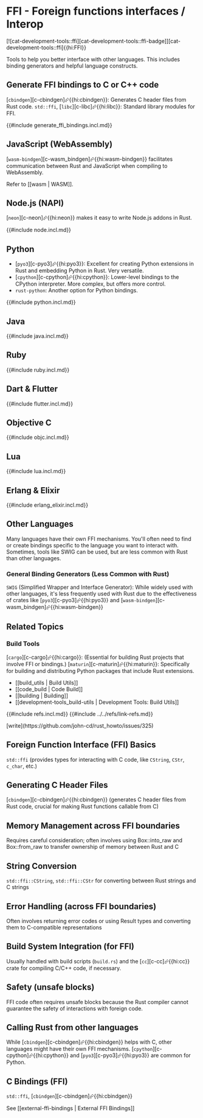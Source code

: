 # FFI - Foreign functions interfaces / Interop

[![cat-development-tools::ffi][cat-development-tools::ffi-badge]][cat-development-tools::ffi]{{hi:FFI}}

Tools to help you better interface with other languages. This includes binding generators and helpful language constructs.

## Generate FFI bindings to C or C++ code

[`cbindgen`][c-cbindgen]⮳{{hi:cbindgen}}: Generates C header files from Rust code.
`std::ffi`, [`libc`][c-libc]⮳{{hi:libc}}: Standard library modules for FFI.

{{#include generate_ffi_bindings.incl.md}}

## JavaScript (WebAssembly)

[`wasm-bindgen`][c-wasm_bindgen]⮳{{hi:wasm-bindgen}} facilitates communication between Rust and JavaScript when compiling to WebAssembly.

Refer to [[wasm | WASM]].

## Node.js (NAPI)

[`neon`][c-neon]⮳{{hi:neon}} makes it easy to write Node.js addons in Rust.

{{#include node.incl.md}}

## Python

- [`pyo3`][c-pyo3]⮳{{hi:pyo3}}: Excellent for creating Python extensions in Rust and embedding Python in Rust. Very versatile.
- [`cpython`][c-cpython]⮳{{hi:cpython}}: Lower-level bindings to the CPython interpreter. More complex, but offers more control.
- `rust-python`: Another option for Python bindings.

{{#include python.incl.md}}

## Java

{{#include java.incl.md}}

## Ruby

{{#include ruby.incl.md}}

## Dart & Flutter

{{#include flutter.incl.md}}

## Objective C

{{#include objc.incl.md}}

## Lua

{{#include lua.incl.md}}

## Erlang & Elixir

{{#include erlang_elixir.incl.md}}

## Other Languages

Many languages have their own FFI mechanisms. You'll often need to find or create bindings specific to the language you want to interact with. Sometimes, tools like SWIG can be used, but are less common with Rust than other languages.

### General Binding Generators (Less Common with Rust)

`SWIG` (Simplified Wrapper and Interface Generator): While widely used with other languages, it's less frequently used with Rust due to the effectiveness of crates like [`pyo3`][c-pyo3]⮳{{hi:pyo3}} and [`wasm-bindgen`][c-wasm_bindgen]⮳{{hi:wasm-bindgen}}

## Related Topics

### Build Tools

[`cargo`][c-cargo]⮳{{hi:cargo}}: (Essential for building Rust projects that involve FFI or bindings.)
[`maturin`][c-maturin]⮳{{hi:maturin}}: Specifically for building and distributing Python packages that include Rust extensions.

- [[build_utils | Build Utils]]
- [[code_build | Code Build]]
- [[building | Building]]
- [[development-tools_build-utils | Development Tools: Build Utils]]

{{#include refs.incl.md}}
{{#include ../../refs/link-refs.md}}

<div class="hidden">
[write](https://github.com/john-cd/rust_howto/issues/325)

## Foreign Function Interface (FFI) Basics

`std::ffi` (provides types for interacting with C code, like `CString`, `CStr`, `c_char`, etc.)

## Generating C Header Files

[`cbindgen`][c-cbindgen]⮳{{hi:cbindgen}} (generates C header files from Rust code, crucial for making Rust functions callable from C)

## Memory Management across FFI boundaries

Requires careful consideration; often involves using Box::into_raw and Box::from_raw to transfer ownership of memory between Rust and C

## String Conversion

`std::ffi::CString`, `std::ffi::CStr` for converting between Rust strings and C strings

## Error Handling (across FFI boundaries)

Often involves returning error codes or using Result types and converting them to C-compatible representations

## Build System Integration (for FFI)

Usually handled with build scripts (`build.rs`) and the [`cc`][c-cc]⮳{{hi:cc}} crate for compiling C/C++ code, if necessary.

## Safety (unsafe blocks)

FFI code often requires unsafe blocks because the Rust compiler cannot guarantee the safety of interactions with foreign code.

## Calling Rust from other languages

While [`cbindgen`][c-cbindgen]⮳{{hi:cbindgen}} helps with C, other languages might have their own FFI mechanisms. [`cpython`][c-cpython]⮳{{hi:cpython}} and [`pyo3`][c-pyo3]⮳{{hi:pyo3}} are common for Python.

## C Bindings (FFI)

`std::ffi`, [`cbindgen`][c-cbindgen]⮳{{hi:cbindgen}}

See [[external-ffi-bindings | External FFI Bindings]]

</div>
